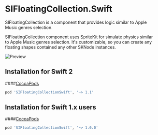 # SIFloatingCollection.Swift

SIFloatingCollection is a component that provides logic similar to Apple Music genres selection.

SIFloatingCollection component uses SpriteKit for simulate physics similar to Apple Music genres selection. It's customizable, so you can create any floating shapes contained any other SKNode instances.

![Preview](http://media.giphy.com/media/3oEdv8UHKz9l788J4Q/giphy.gif)

## Installation for Swift 2

####[CocoaPods](http://cocoapods.org)
```ruby
pod 'SIFloatingCollectionSwift', '~> 1.1'
```

## Installation for Swift 1.x users

####[CocoaPods](http://cocoapods.org)
```ruby
pod 'SIFloatingCollectionSwift', '~> 1.0.0'
```
